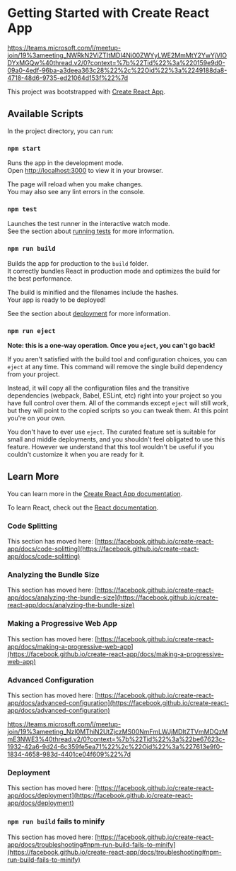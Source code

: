 # Getting Started with Create React App

https://teams.microsoft.com/l/meetup-join/19%3ameeting_NWRkN2ViZTItMDI4Ni00ZWYyLWE2MmMtY2YwYjVlODYxMGQw%40thread.v2/0?context=%7b%22Tid%22%3a%220159e9d0-09a0-4edf-96ba-a3deea363c28%22%2c%22Oid%22%3a%2249188da8-4718-48d6-9735-ed21064d153f%22%7d

This project was bootstrapped with [Create React App](https://github.com/facebook/create-react-app).

## Available Scripts

In the project directory, you can run:

### `npm start`

Runs the app in the development mode.\
Open [http://localhost:3000](http://localhost:3000) to view it in your browser.

The page will reload when you make changes.\
You may also see any lint errors in the console.

### `npm test`

Launches the test runner in the interactive watch mode.\
See the section about [running tests](https://facebook.github.io/create-react-app/docs/running-tests) for more information.

### `npm run build`

Builds the app for production to the `build` folder.\
It correctly bundles React in production mode and optimizes the build for the best performance.

The build is minified and the filenames include the hashes.\
Your app is ready to be deployed!

See the section about [deployment](https://facebook.github.io/create-react-app/docs/deployment) for more information.

### `npm run eject`

**Note: this is a one-way operation. Once you `eject`, you can't go back!**

If you aren't satisfied with the build tool and configuration choices, you can `eject` at any time. This command will remove the single build dependency from your project.

Instead, it will copy all the configuration files and the transitive dependencies (webpack, Babel, ESLint, etc) right into your project so you have full control over them. All of the commands except `eject` will still work, but they will point to the copied scripts so you can tweak them. At this point you're on your own.

You don't have to ever use `eject`. The curated feature set is suitable for small and middle deployments, and you shouldn't feel obligated to use this feature. However we understand that this tool wouldn't be useful if you couldn't customize it when you are ready for it.

## Learn More

You can learn more in the [Create React App documentation](https://facebook.github.io/create-react-app/docs/getting-started).

To learn React, check out the [React documentation](https://reactjs.org/).

### Code Splitting

This section has moved here: [https://facebook.github.io/create-react-app/docs/code-splitting](https://facebook.github.io/create-react-app/docs/code-splitting)

### Analyzing the Bundle Size

This section has moved here: [https://facebook.github.io/create-react-app/docs/analyzing-the-bundle-size](https://facebook.github.io/create-react-app/docs/analyzing-the-bundle-size)

### Making a Progressive Web App

This section has moved here: [https://facebook.github.io/create-react-app/docs/making-a-progressive-web-app](https://facebook.github.io/create-react-app/docs/making-a-progressive-web-app)

### Advanced Configuration





This section has moved here: [https://facebook.github.io/create-react-app/docs/advanced-configuration](https://facebook.github.io/create-react-app/docs/advanced-configuration)



https://teams.microsoft.com/l/meetup-join/19%3ameeting_NzI0MThiN2UtZjczMS00NmFmLWJjMDItZTVmMDQzMmE3NWE3%40thread.v2/0?context=%7b%22Tid%22%3a%22be67623c-1932-42a6-9d24-6c359fe5ea71%22%2c%22Oid%22%3a%227613e9f0-1834-4658-983d-4401ce04f609%22%7d

### Deployment

This section has moved here: [https://facebook.github.io/create-react-app/docs/deployment](https://facebook.github.io/create-react-app/docs/deployment)

### `npm run build` fails to minify

This section has moved here: [https://facebook.github.io/create-react-app/docs/troubleshooting#npm-run-build-fails-to-minify](https://facebook.github.io/create-react-app/docs/troubleshooting#npm-run-build-fails-to-minify)
